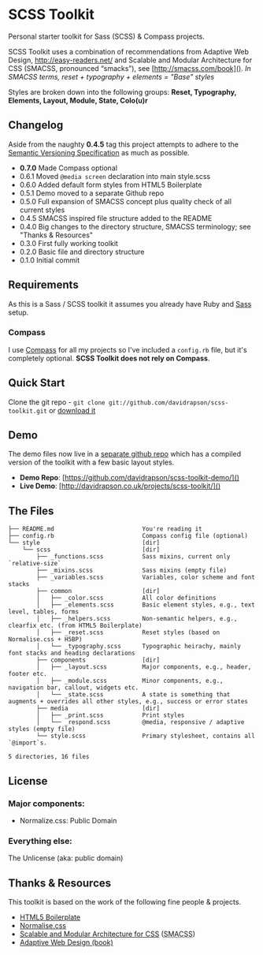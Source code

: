 # SCSS Toolkit

Personal starter toolkit for Sass (SCSS) & Compass projects.

SCSS Toolkit uses a combination of recommendations from Adaptive Web Design, http://easy-readers.net/
and Scalable and Modular Architecture for CSS (SMACSS, pronounced “smacks”), see [http://smacss.com/book](). 
*In SMACSS terms, reset + typography + elements = "Base" styles*

Styles are broken down into the following groups: **Reset, Typography, Elements, Layout, Module, State, Colo(u)r**


## Changelog

Aside from the naughty **0.4.5** tag this project attempts to adhere to the [Semantic Versioning Specification](http://semver.org/) as much as possible.

- **0.7.0** Made Compass optional
- 0.6.1 Moved `@media screen` declaration into main style.scss
- 0.6.0 Added default form styles from HTML5 Boilerplate
- 0.5.1 Demo moved to a separate Github repo
- 0.5.0 Full expansion of SMACSS concept plus quality check of all current styles
- 0.4.5 SMACSS inspired file structure added to the README
- 0.4.0 Big changes to the directory structure, SMACSS terminology; see "Thanks & Resources"
- 0.3.0 First fully working toolkit
- 0.2.0 Basic file and directory structure
- 0.1.0 Initial commit

## Requirements

As this is a Sass / SCSS toolkit it assumes you already have Ruby and [Sass](http://sass-lang.com/) setup. 

### Compass

I use [Compass](http://compass-style.org/) for all my projects so I've included a `config.rb` file, but it's completely optional. **SCSS Toolkit does not rely on Compass**.


## Quick Start

Clone the git repo - `git clone git://github.com/davidrapson/scss-toolkit.git` or [download it](https://github.com/davidrapson/scss-toolkit/zipball/master)

## Demo

The demo files now live in a [separate github repo](https://github.com/davidrapson/scss-toolkit-demo/) which has a compiled version of the toolkit with a few basic layout styles.

- **Demo Repo**: [https://github.com/davidrapson/scss-toolkit-demo/]()
- **Live Demo**: [http://davidrapson.co.uk/projects/scss-toolkit/]()

## The Files

    ├── README.md                         You're reading it
    ├── config.rb                         Compass config file (optional)
    └── style                             [dir]
        └── scss                          [dir]
            ├── _functions.scss           Sass mixins, current only `relative-size`
            ├── _mixins.scss              Sass mixins (empty file)
            ├── _variables.scss           Variables, color scheme and font stacks
            ├── common                    [dir]
            │   ├── _color.scss           All color definitions
            │   ├── _elements.scss        Basic element styles, e.g., text level, tables, forms
            │   ├── _helpers.scss         Non-semantic helpers, e.g., clearfix etc. (from HTML5 Boilerplate)
            │   ├── _reset.scss           Reset styles (based on Normalise.css + H5BP)
            │   └── _typography.scss      Typographic heirachy, mainly font stacks and heading declarations
            ├── components                [dir]
            │   ├── _layout.scss          Major components, e.g., header, footer etc.
            │   ├── _module.scss          Minor components, e.g., navigation bar, callout, widgets etc.
            │   └── _state.scss           A state is something that augments + overrides all other styles, e.g., success or error states
            ├── media                     [dir]
            │   ├── _print.scss           Print styles
            │   └── _respond.scss         @media, responsive / adaptive styles (empty file)
            └── style.scss                Primary stylesheet, contains all `@import`s.
    
    5 directories, 16 files

## License

### Major components:

- Normalize.css: Public Domain

### Everything else:

The Unlicense (aka: public domain)

## Thanks & Resources

This toolkit is based on the work of the following fine people & projects.

- [HTML5 Boilerplate](https://github.com/h5bp/html5-boilerplate)
- [Normalise.css](http://necolas.github.com/normalize.css/)
- [Scalable and Modular Architecture for CSS](http://smacss.com/book/type-state) (<abbr title="Scalable and Modular Architecture for CSS">SMACSS</abbr>)
- [Adaptive Web Design (book)](http://easy-readers.net/)
